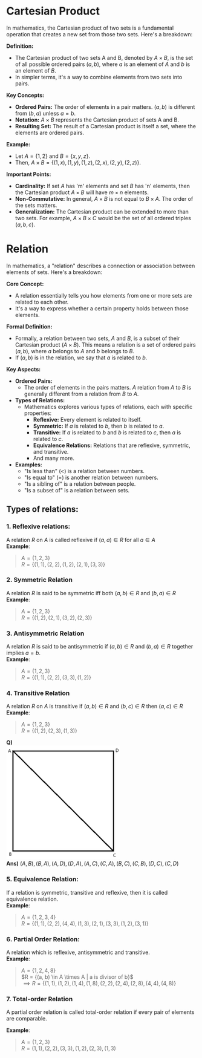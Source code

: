 # Cartesian Product
In mathematics, the Cartesian product of two sets is a fundamental operation that creates a new set from those two sets. Here's a breakdown:

**Definition:**

* The Cartesian product of two sets A and B, denoted by $A × B$, is the set of all possible ordered pairs $(a, b)$, where $a$ is an element of $A$ and $b$ is an element of $B$.
* In simpler terms, it's a way to combine elements from two sets into pairs.

**Key Concepts:**

* **Ordered Pairs:** The order of elements in a pair matters. $(a, b)$ is different from $(b, a)$ unless $a = b$.
* **Notation:** $A × B$ represents the Cartesian product of sets A and B.
* **Resulting Set:** The result of a Cartesian product is itself a set, where the elements are ordered pairs.

**Example:**

* Let $A = \{1, 2\}$ and $B = \{x, y, z\}$.
* Then, $A × B = \{(1, x), (1, y), (1, z), (2, x), (2, y), (2, z)\}$.

**Important Points:**

* **Cardinality:** If set $A$ has 'm' elements and set $B$ has 'n' elements, then the Cartesian product $A × B$ will have $m × n$ elements.
* **Non-Commutative:** In general, $A × B$ is not equal to $B × A$. The order of the sets matters.
* **Generalization:** The Cartesian product can be extended to more than two sets. For example, $A × B × C$ would be the set of all ordered triples $(a, b, c)$.

# Relation
In mathematics, a "relation" describes a connection or association between elements of sets. Here's a breakdown:

**Core Concept:**

* A relation essentially tells you how elements from one or more sets are related to each other.
* It's a way to express whether a certain property holds between those elements.

**Formal Definition:**

* Formally, a relation between two sets, $A$ and $B$, is a subset of their Cartesian product $(A × B)$. This means a relation is a set of ordered pairs $(a, b)$, where $a$ belongs to $A$ and $b$ belongs to $B$.
* If $(a, b)$ is in the relation, we say that $a$ is related to $b$.

**Key Aspects:**

* **Ordered Pairs:**
    * The order of elements in the pairs matters. $A$ relation from $A$ to $B$ is generally different from a relation from $B$ to $A$.
* **Types of Relations:**
    * Mathematics explores various types of relations, each with specific properties:
        * **Reflexive:** Every element is related to itself.
        * **Symmetric:** If $a$ is related to $b$, then $b$ is related to $a$.
        * **Transitive:** If $a$ is related to $b$ and $b$ is related to $c$, then $a$ is related to $c$.
        * **Equivalence Relations:** Relations that are reflexive, symmetric, and transitive.
        * And many more.
* **Examples:**
    * "Is less than" ($<$) is a relation between numbers.
    * "Is equal to" ($=$) is another relation between numbers.
    * "Is a sibling of" is a relation between people.
    * "Is a subset of" is a relation between sets.
## Types of relations:
### 1. Reflexive relations:
A relation $R$ on $A$ is called reflexive if $(a, a) \in R$ for all $a \in A$ <br>
__Example__:<br> 
> $A = \{1, 2, 3\}$<br>
> $R = \{(1, 1), (2, 2), (1, 2),(2, 1),(3, 3)\}$
### 2. Symmetric Relation
A relation $R$ is said to be symmetric iff both $(a, b) \in R$ and $(b, a) \in R$ 
__Example__: <br>
> $A = \{1, 2, 3\}$<br>
> $R = \{(1, 2), (2, 1), (3, 2), (2, 3)\}$
### 3. Antisymmetric Relation
A relation $R$ is said to be antisymmetric if $(a,b) \in R$ and $(b, a) \in R$ together implies $a = b$.<br>
__Example__:
> $A = \{1, 2, 3\}$<br>
> $R = \{(1, 1), (2, 2), (3, 3), (1, 2)\}$
### 4. Transitive Relation
A relation $R$ on $A$ is transitive if $(a, b) \in R$ and $(b, c) \in R$
then $(a, c) \in R$<br>
__Example__:<br>
> $A = \{1, 2, 3\}$<br>
> $R = \{(1, 2), (2, 3), (1, 3)\}$

__Q)__ <br>
<img src="RelationQ1.png" width=300 height=300><br>
__Ans)__ ${(A,B), (B, A), (A, D), (D, A), (A, C), (C, A), (B, C), (C, B), (D, C), (C, D)}$

### 5. Equivalence Relation:
If a relation is symmetric, transitive and reflexive, then it is called equivalence relation.<br>
__Example__:<br>
> $A = \{1, 2, 3, 4\}$<br>
> $R = \{(1, 1), (2, 2), (4, 4), (1, 3), (2, 1), (3, 3), (1, 2), (3, 1)\}$

### 6. Partial Order Relation:
A relation which is reflexive, antisymmetric and transitive.<br>
__Example__:<br>
> $A = \{1, 2, 4, 8\}$<br>
> $R = \{(a, b) \in A \times A | a is divisor of b}$<br>
> $\implies R = \{(1, 1), (1, 2), (1, 4), (1, 8), (2, 2), (2, 4), (2, 8), (4, 4), (4, 8)\}$

### 7. Total-order Relation
A partial order relation is called total-order relation if every pair of elements are comparable.<br>

__Example__:<br>
> $A = \{1, 2, 3\}$<br>
> $R = {(1, 1), (2, 2), (3, 3), (1, 2), (2, 3), (1, 3)}$